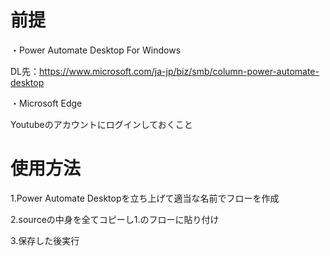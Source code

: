 # 前提

・Power Automate Desktop For Windows

DL先：https://www.microsoft.com/ja-jp/biz/smb/column-power-automate-desktop


・Microsoft Edge

Youtubeのアカウントにログインしておくこと


# 使用方法

1.Power Automate Desktopを立ち上げて適当な名前でフローを作成

2.sourceの中身を全てコピーし1.のフローに貼り付け

3.保存した後実行
